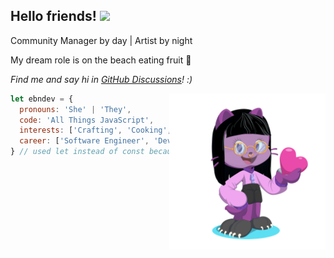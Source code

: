 <h2> Hello friends! <img src="https://media.giphy.com/media/LnQjpWaON8nhr21vNW/giphy.gif" width="25"></h2>

<p>Community Manager by day | Artist by night</p>
<p>My dream role is on the beach eating fruit 🍉</p>

 <em>Find me and say hi in <a href='https://github.com/orgs/community/discussions/' target='blank'>GitHub Discussions</a>! :)</em>

<img align='right' src="https://github.com/ebndev/ebndev/blob/main/octocat.png" width="250">

```javascript
let ebndev = {
  pronouns: 'She' | 'They',
  code: 'All Things JavaScript',
  interests: ['Crafting', 'Cooking', 'Biking', 'Music'],
  career: ['Software Engineer', 'Developer Advocate', 'Community Manager'],
} // used let instead of const because I am forever changing and growing 🌿
```
